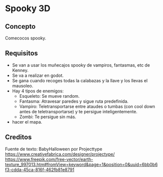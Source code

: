 # Spooky 3D

## Concepto

Comecocos spooky.

## Requisitos

- Se van a usar los muñecajos spooky de vampiros, fantasmas, etc de Kenney.
- Se va a realizar en godot.
- Se gana cuando recoges todas la calabazas y la llave y los llevas el mausoleo.
- Hay 4 tipos de enemigos:
  - Esqueleto: Se mueve random.
  - Fantasma: Atravesar paredes y sigue ruta predefinida.
  - Vampiro: Teletransportarse entre ataudes o tumbas (con cool down antes de teletransportarse) y te persigue inteligentemente.
  - Zombi: Te persigue sin más.
- hacer el mapa.

## Creditos

Fuente de texto: BabyHalloween por Projecttype https://www.creativefabrica.com/designer/projectype/
https://www.freepik.com/free-vector/earth-texture_997013.htm#fromView=keyword&page=1&position=0&uuid=6bb0b6f3-cdda-45ca-816f-462fb81e8791
